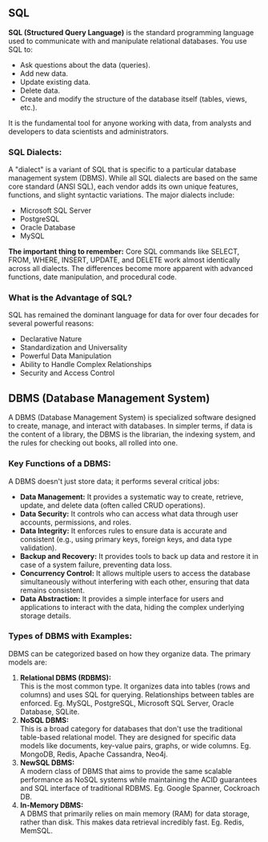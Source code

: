 ## SQL
**SQL (Structured Query Language)** is the standard programming language used to communicate with and manipulate relational databases. You use SQL to:
- Ask questions about the data (queries).
- Add new data.
- Update existing data.
- Delete data.
- Create and modify the structure of the database itself (tables, views, etc.).  

It is the fundamental tool for anyone working with data, from analysts and developers to data scientists and administrators.

### SQL Dialects:
A "dialect" is a variant of SQL that is specific to a particular database management system (DBMS). While all SQL dialects are based on the same core standard (ANSI SQL), each vendor adds its own unique features, functions, and slight syntactic variations. The major dialects include:
- Microsoft SQL Server
- PostgreSQL
- Oracle Database
- MySQL

**The important thing to remember:** Core SQL commands like SELECT, FROM, WHERE, INSERT, UPDATE, and DELETE work almost identically across all dialects. The differences become more apparent with advanced functions, date manipulation, and procedural code.

### What is the Advantage of SQL?
SQL has remained the dominant language for data for over four decades for several powerful reasons:
- Declarative Nature
- Standardization and Universality
- Powerful Data Manipulation
- Ability to Handle Complex Relationships
- Security and Access Control

## DBMS (Database Management System)
A DBMS (Database Management System) is specialized software designed to create, manage, and interact with databases. In simpler terms, if data is the content of a library, the DBMS is the librarian, the indexing system, and the rules for checking out books, all rolled into one.

### Key Functions of a DBMS:
A DBMS doesn't just store data; it performs several critical jobs:
- **Data Management:** It provides a systematic way to create, retrieve, update, and delete data (often called CRUD operations).
- **Data Security:** It controls who can access what data through user accounts, permissions, and roles.
- **Data Integrity:** It enforces rules to ensure data is accurate and consistent (e.g., using primary keys, foreign keys, and data type validation).
- **Backup and Recovery:** It provides tools to back up data and restore it in case of a system failure, preventing data loss.
- **Concurrency Control:** It allows multiple users to access the database simultaneously without interfering with each other, ensuring that data remains consistent.
- **Data Abstraction:** It provides a simple interface for users and applications to interact with the data, hiding the complex underlying storage details.

### Types of DBMS with Examples:
DBMS can be categorized based on how they organize data. The primary models are:
1. **Relational DBMS (RDBMS):**  
This is the most common type. It organizes data into tables (rows and columns) and uses SQL for querying. Relationships between tables are enforced. Eg. MySQL, PostgreSQL, Microsoft SQL Server, Oracle Database, SQLite.
2. **NoSQL DBMS:**  
This is a broad category for databases that don't use the traditional table-based relational model. They are designed for specific data models like documents, key-value pairs, graphs, or wide columns. Eg. MongoDB, Redis, Apache Cassandra, Neo4j.
3. **NewSQL DBMS:**  
A modern class of DBMS that aims to provide the same scalable performance as NoSQL systems while maintaining the ACID guarantees and SQL interface of traditional RDBMS. Eg. Google Spanner, Cockroach DB.
4. **In-Memory DBMS:**  
A DBMS that primarily relies on main memory (RAM) for data storage, rather than disk. This makes data retrieval incredibly fast. Eg. Redis, MemSQL.


